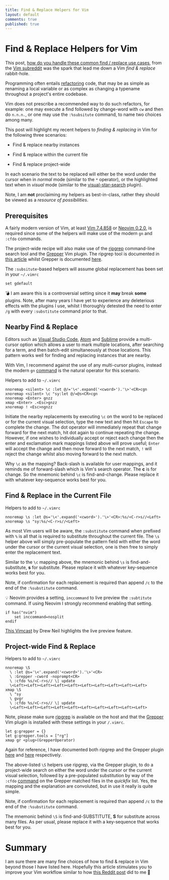 ```yaml
---
title: Find & Replace Helpers for Vim
layout: default
comments: true
published: true
---
```


# Find & Replace Helpers for Vim

This post, [how do you handle these common find / replace use
cases](https://www.reddit.com/r/vim/comments/armt3o/how_do_you_handle_these_common_find_replace_use),
from the [Vim subreddit](https://www.reddit.com/r/vim) was the spark that lead
me down a Vim _find & replace_ rabbit-hole.

Programming often entails
[refactoring](https://en.wikipedia.org/wiki/Code_refactoring) code, that may be
as simple as renaming a local variable or as complex as changing a typename
throughout a project's entire codebase.

Vim does not prescribe a recommended way to do such refactors, for example: one
may execute a find followed by change-word with `cw` and then do `n.n.n.`, or
one may use the `:%subsitute` command, to name two choices among many.

This post will highlight my recent helpers to _finding & replacing_ in Vim for
the following three scenarios:

-   Find & replace nearby instances

-   Find & replace within the current file

-   Find & replace project-wide

In each scenario the text to be replaced will either be the word under the
cursor when in _normal_ mode (similar to the `*` operator), or the highlighted
text when in _visual_ mode (similar to the
[visual-star-search](https://github.com/nelstrom/vim-visual-star-search)
plugin).

Note, I am **not** proclaiming my helpers as best-in-class, rather they should
be viewed as a _resource of possibilities_.

## Prerequisites

A fairly modern version of Vim, at least [Vim 7.4.858](https://www.vim.org) or
[Neovim 0.2.0](https://neovim.io), is required since some of the helpers will
make use of the modern `gn` and `:cfdo` commands.

The project-wide recipe will also make use of the
[ripgrep](https://github.com/BurntSushi/ripgrep) command-line search tool and
the [Grepper](https://github.com/mhinz/vim-grepper) Vim plugin. The ripgrep tool
is documented in [this
article](https://bluz71.github.io/2018/06/07/ripgrep-fd-command-line-search-tools.html)
whilst Grepper is documented
[here](https://bluz71.github.io/2017/05/21/vim-plugins-i-like.html#vim-grepper).

The `:subsitute`-based helpers will assume global replacement has been set in
your `~/.vimrc`

```viml
set gdefault
```

:bomb: I am aware this is a controversial setting since it **may** break
**some** plugins. Note, after many years I have yet to experience any
deleterious effects with the plugins I use, whilst I thoroughly detested the
need to enter `/g` with every `:substitute` command prior to that.

## Nearby Find & Replace

Editors such as [Visual Studio Code](https://code.visualstudio.com),
[Atom](https://atom.io) and [Sublime](https://www.sublimetext.com) provide
a multi-cursor option which allows a user to mark multiple locations, after
searching for a term, and then batch-edit simultaneously at those locations.
This pattern works well for finding and replacing instances that are nearby.

With Vim, I recommend against the use of any multi-cursor plugins, instead the
modern `gn`
[command](http://vimcasts.org/episodes/operating-on-search-matches-using-gn) is
the natural operator for this scenario.

Helpers to add to `~/.vimrc`

```viml
nnoremap <silent> \c :let @/='\<'.expand('<cword>').'\>'<CR>cgn
xnoremap <silent> \c "sy:let @/=@s<CR>cgn
nnoremap <Enter> gnzz
xmap <Enter> .<Esc>gnzz
xnoremap ! <Esc>ngnzz
```

Initiate the nearby replacements by executing `\c` on the word to be replaced or
for the current visual selection, type the new text and then hit `Escape` to
complete the change. The dot operator will immediately repeat that change
forward for the next match, hit dot again to continue repeating the change.
However, if one wishes to individually accept or reject each change then the
enter and exclamation mark mappings listed above will prove useful; `Enter` will
accept the change and then move forward to the next match, `!` will reject the
change whilst also moving forward to the next match.

Why `\c` as the mapping? Back-slash is available for user mappings, and it
reminds me of forward-slash which is Vim's search operator. The **c** is for
change. So the mnemonic behind `\c` is find-and-change. Please replace it with
whatever key-sequence works best for you.

## Find & Replace in the Current File

Helpers to add to `~/.vimrc`

```viml
nnoremap \s :let @s='\<'.expand('<cword>').'\>'<CR>:%s/<C-r>s//<Left>
xnoremap \s "sy:%s/<C-r>s//<Left>
```

As most Vim users will be aware, the `:substitute` command when prefixed with
`%` is all that is required to substitute throughout the current file. The `\s`
helper above will simply pre-populate the pattern field with either the word
under the cursor or the current visual selection, one is then free to simply
enter the replacement text.

Similar to the `\c` mapping above, the mnemonic behind `\s` is
find-and-substitute, **s** for substitute. Please replace it with whatever
key-sequence works best for you.

Note, if confirmation for each replacement is required than append `/c` to the
end of the `:%substitute` command.

:bulb: Neovim provides a setting, `inccommand` to live preview the `:subtitute`
command. If using Neovim I strongly recommend enabling that setting.

```viml
if has("nvim")
    set inccommand=nosplit
endif
```

[This Vimcast](http://vimcasts.org/episodes/neovim-eyecandy) by Drew Neil
highlights the live preview feature.

## Project-wide Find & Replace

Helpers to add to `~/.vimrc`

```viml
nnoremap \S
  \ :let @s='\<'.expand('<cword>').'\>'<CR>
  \ :Grepper -cword -noprompt<CR>
  \ :cfdo %s/<C-r>s// \| update
  \<Left><Left><Left><Left><Left><Left><Left><Left><Left><Left>
xmap \S
  \ "sy
  \ gvgr
  \ :cfdo %s/<C-r>s// \| update
  \<Left><Left><Left><Left><Left><Left><Left><Left><Left><Left>
```

Note, please make sure [ripgrep](https://github.com/BurntSushi/ripgrep) is
available on the host and that the
[Grepper](https://github.com/mhinz/vim-grepper) Vim plugin is installed with
these settings in your `/.vimrc`.

```viml
let g:grepper = {}
let g:grepper.tools = ["rg"]
xmap gr <plug>(GrepperOperator)
```

Again for reference, I have documented both ripgrep and the Grepper plugin
[here](https://bluz71.github.io/2018/06/07/ripgrep-fd-command-line-search-tools.html)
and
[here](https://bluz71.github.io/2017/05/21/vim-plugins-i-like.html#vim-grepper)
respectively.

The above-listed `\S` helpers use ripgrep, via the Grepper plugin, to do a
project-wide search on either the word under the cursor or the current visual
selection, followed by a pre-populated substitution by way of the `:cfdo`
[command](https://bluz71.github.io/2017/05/15/vim-tips-tricks.html#cfdo) on the
Grepper matched files in the _quickfix_ list. Yes, the mapping and the
explanation are convoluted, but in use it really is quite simple.

Note, if confirmation for each replacement is required than append `/c` to the
end of the `:%substitute` command.

The mnemonic behind `\S` is find-and-SUBSTITUTE, **S** for substitute across
many files. As per usual, please replace it with a key-sequence that works best
for you.

# Summary

I am sure there are many fine choices of how to find & replace in Vim beyond
those I have listed here. Hopefully this article stimulates you to improve your
Vim workflow similar to how [this Reddit
post](https://www.reddit.com/r/vim/comments/armt3o/how_do_you_handle_these_common_find_replace_use)
did to me :beers:
